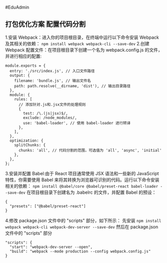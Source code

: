#EduAdmin

## 打包优化方案 配置代码分割
1.安装 Webpack：进入你的项目根目录，在终端中运行以下命令安装 Webpack 及其相关的依赖：
`npm install webpack webpack-cli --save-dev`
2.创建 Webpack 配置文件：在项目根目录下创建一个名为 webpack.config.js 的文件，并进行相应的配置:
```
module.exports = {
  entry: './src/index.js', // 入口文件路径
  output: {
    filename: 'bundle.js', // 输出文件名
    path: path.resolve(__dirname, 'dist'), // 输出目录路径
  },
  module: {
    rules: [
      // 添加针对.js和.jsx文件的处理规则
      {
        test: /\.(js|jsx)$/,
        exclude: /node_modules/,
        use: 'babel-loader', // 使用 babel-loader 进行转译
      },
    ],
  },
  optimization: {
    splitChunks: {
      chunks: 'all', // 代码分割的范围，可选值为 'all', 'async', 'initial'
    },
  },
};
```
3.安装并配置 Babel:由于 React 项目通常使用 JSX 语法和一些新的 JavaScript 特性，你需要使用 Babel 来将其转换为浏览器可识别的代码。运行以下命令安装相关的依赖：
`npm install @babel/core @babel/preset-react babel-loader --save-dev`
在项目根目录下创建名为 .babelrc 的文件，并配置 Babel 的预设：
```
{
  "presets": ["@babel/preset-react"]
}
```
4.修改 package.json 文件中的 "scripts" 部分，如下所示：
先安装
`npm install webpack webpack-cli webpack-dev-server --save-dev`
然后在 package.json 文件中的 "scripts" 部分
```
"scripts": {
  "start": "webpack-dev-server --open",
  "build": "webpack --mode production --config webpack.config.js"
}
```
